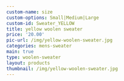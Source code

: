 ```yaml
---
custom-name: size
custom-options: Small|Medium|Large
custom-id: Sweater_YELLOW
title: yellow woolen sweater
price: '20.00'
pic-url: /img/yellow-woolen-sweater.jpg
categories: mens-sweater
main: true
type: woolen-sweater
layout: products
thumbnail: /img/yellow-woolen-sweater.jpg
---
```

